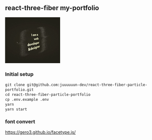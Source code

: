## react-three-fiber my-portfolio
![image](./src/images/readme_cover.gif)


### Initial setup
```
git clone git@github.com:juuuuuun-dev/react-three-fiber-particle-portfolio.git 
cd react-three-fiber-particle-portfolio
cp .env.example .env
yarn
yarn start
```

### font convert
https://gero3.github.io/facetype.js/
